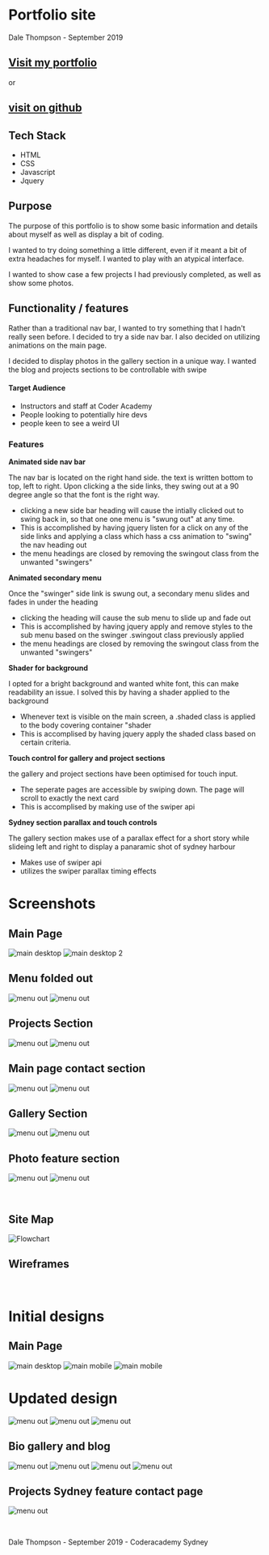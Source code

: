 <h1>Portfolio site</h1>
<p>Dale Thompson - September 2019</p>

<h2>  <a href = "http://www.sillygoosemobile.com">Visit my portfolio</a></h2>
  <p>or</p>
<h2>  <a href = "https://github.com/DBThompson713/bitcoin_to">visit on github</a></h2>

<div>

<h2>Tech Stack</h2>
<ul>
<li>HTML</li>
<li>CSS</li>
<li>Javascript</li>
<li>Jquery</li>
</ul>

</div>
  
<div>

<strong><h2>Purpose</h2></strong>

<p>The purpose of this portfolio is to show some basic information and details about myself as well as display a bit of coding.</p>

<p>I wanted to try doing something a little different, even if it meant a bit of extra headaches for myself. I wanted to play with an atypical interface.</p>

<p> I wanted to show case a few projects I had previously completed, as well as show some photos.</p>

<strong><h2>Functionality / features</h2></strong>

<p>Rather than a traditional nav bar, I wanted to try something that I hadn't really seen before. I decided to try a side nav bar. I also decided on utilizing animations on the main page.

<p>I decided to display photos in the gallery section in a unique way. I wanted the blog and projects sections to be controllable with swipe</p>
<h4>Target Audience</h4>
<ul>
<li>Instructors and staff at Coder Academy</li>
<li>People looking to potentially hire devs</li>
<li>people keen to see a weird UI</li>
</ul>

<h3>Features</h3>

<strong>Animated side nav bar</strong>

   <p> The nav bar is located on the right hand side. the text is written bottom to top, left to right. Upon clicking a the side links, they swing out at a 90 degree angle so that the font is the right way.
   <ul>
   <li>clicking a new side bar heading will cause the intially clicked out to swing back in, so that one one menu is "swung out" at any time.</li>
   <li>This is accomplished by having jquery listen for a click on any of the side links and applying a class which hass a css animation to "swing" the nav heading out</li>
   <li>the menu headings are closed by removing the swingout class from the unwanted "swingers"</li>
   </ul>

<strong>Animated secondary menu</strong>

   <p> Once the "swinger" side link is swung out, a secondary menu slides and fades in under the heading
   <ul>
   <li>clicking the heading will cause the sub menu to slide up and fade out</li>
   <li>This is accomplished by having jquery apply and remove styles to the sub menu based on the swinger .swingout class previously applied</li>
   <li>the menu headings are closed by removing the swingout class from the unwanted "swingers"</li>
   </ul>

<strong>Shader for background</strong>

<p> I opted for a bright background and wanted white font, this can make readability an issue. I solved this by having a shader applied to the background
   <ul>
   <li>Whenever text is visible on the main screen, a .shaded class is applied to the body covering container "shader</li>
   <li>This is accomplised by having jquery apply the shaded class based on certain criteria.</li>
   </ul>

<strong>Touch control for gallery and project sections</strong>

<p> the gallery and project sections have been optimised for touch input.
   <ul>
   <li>The seperate pages are accessible by swiping down. The page will scroll to exactly the next card</li>
   <li>This is accomplised by making use of the swiper api</li>
   </ul>

<strong>Sydney section parallax and touch controls</strong>

<p>The gallery section makes use of a parallax effect for a short story while slideing left and right to display a panaramic shot of sydney harbour
   <ul>
   <li>Makes use of swiper api</li>
   <li>utilizes the swiper parallax timing effects</li>
   </ul>

<h1>Screenshots</h1>

<h2>Main Page</h2>

![main desktop](./docs/readme_files/screenshots/main.jpg)
![main desktop 2](./docs/readme_files/screenshots/scm-main-1.jpg)

<h2>Menu folded out</h2>

![menu out](./docs/readme_files/screenshots/sc-main-2.jpg)
![menu out](./docs/readme_files/screenshots/scm-main-2.jpg)

<h2>Projects Section</h2>

![menu out](./docs/readme_files/screenshots/sc-projects.jpg)
![menu out](./docs/readme_files/screenshots/scm-projects.jpg)

<h2>Main page contact section</h2>

![menu out](docs/readme_files/screenshots/sc-bio.jpg)
![menu out](docs/readme_files/screenshots/scm-bio.jpg)

<h2>Gallery Section</h2>

![menu out](docs/readme_files/screenshots/sc-gallery.jpg)
![menu out](docs/readme_files/screenshots/scm-gallery.jpg)

<h2>Photo feature section</h2>

![menu out](docs/readme_files/screenshots/sc-syd1.jpg)
![menu out](docs/readme_files/screenshots/scm-syd1.jpg)

</div>
<br />

<div>
<h2>Site Map</h2>

![Flowchart](./docs/readme_files/portfolio_flow_chart.jpg)
<br />

</div>

<div>

<h2>Wireframes</h2>
<br />

<h1>Initial designs</h1>
<h2>Main Page</h2>

![main desktop](./docs/readme_files/wireframes/original/main.jpg)
![main mobile](./docs/readme_files/wireframes/original/main_screen2.jpg)
![main mobile](./docs/readme_files/wireframes/original/main_mobile.jpg)

<h1>Updated design</h1>

![menu out](./docs/readme_files/wireframes/updated_style/main_mobile.jpg)
![menu out](./docs/readme_files/wireframes/updated_style/main.jpg)
![menu out](./docs/readme_files/wireframes/updated_style/main.jpg)

<h2>Bio gallery and blog</h2>

![menu out](./docs/readme_files/wireframes/updated_style/bio_gallery_blog.jpg)
![menu out](./docs/readme_files/wireframes/updated_style/bio.jpg)
![menu out](./docs/readme_files/wireframes/updated_style/gallery.jpg)
![menu out](./docs/readme_files/wireframes/updated_style/blogs.jpg)

<h2>Projects Sydney feature contact page</h2>

![menu out](./docs/readme_files/wireframes/updated_style/projects_sydney_contact_mobile.jpg)

</div>
<br />
<p>Dale Thompson - September 2019 - Coderacademy Sydney
